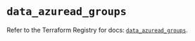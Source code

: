 # `data_azuread_groups`

Refer to the Terraform Registry for docs: [`data_azuread_groups`](https://registry.terraform.io/providers/hashicorp/azuread/3.3.0/docs/data-sources/groups).
